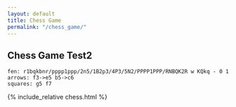 ```yaml
---
layout: default
title: Chess Game
permalink: "/chess_game/"
---
```


## Chess Game Test2

```chess
fen: r1bqkbnr/pppp1ppp/2n5/1B2p3/4P3/5N2/PPPP1PPP/RNBQK2R w KQkq - 0 1
arrows: f3->e5 b5->c6
squares: g5 f7
```

{% include_relative chess.html %}